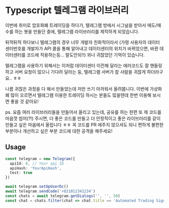 # Typescript 텔레그램 라이브러리

이번에 취미로 암호화폐 트레이딩을 하다가, 텔레그램 방에서 시그널을 받아서 매도/매수를 하는 봇을 만들던 중에, 텔레그램 라이브러리를 제작하게 되었습니다.

뒤적뒤적 하다보니 텔레그램의 경우 너무 개발자 친화적이라서 (가령 사용자의 데이터센터번호를 개발자가 API 콜을 통해 알아내고 데이터센터의 위치가 바뀌었으면, 바뀐 데이터센터를 코드에 적용하는등... 말도안되!!) 꾀나 귀찮았던 기억이 있습니다.

텔레그램을 사용하기 위해서는 이처럼 데이터센터 이전해 달라는 에러코드도 잘 핸들링하고 서버 요청이 많으니 기다려 달라는 둥, 텔레그램 서버가 참 사람을 귀찮게 하더라구요.. ㅎㅎ

나름 귀찮은 과정을 다 해서 만들었는데 저만 쓰기 아까워서 올려봅니다.
이번에 가상화폐 많이 오르면서 텔레그램 이용한 트레이딩 하시는 분들도 많을텐데 한번 이용해 보시면 좋을 것 같아요!

ps. 요즘 여러 라이브러리들을 만들어서 올리고 있는데, 공유를 하는 한편 또 제 코드를 마음껏 씹어(?!) 주시면, 더 좋은 코드를 만들고 더 안정적이고 좋은 라이브러리를 같이 만들고 싶은 마음에서 올립니다 ㅎㅎ
꼭 코드를 PR 에주지 않으셔도 되니 편하게 불편한 부분이나 개선하고 싶은 부분 코드에 대한 공격을 해주세요!

## Usage

```ts
const telegram = new Telegram({
  apiId: 0, // Your api ID
  apiHash: 'YourApiHash',
  test: true
})

await telegram.setUpUserDc()
await telegram.sendCode('+821012341234')
const chats = await telegram.getDialogs('', '', 50)
const chat = chats.filter(chat => chat.title == 'Automated Trading Signals')[0]
```

